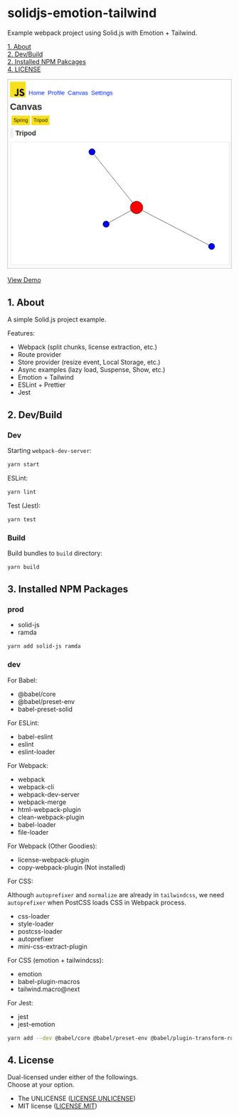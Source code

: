 # solidjs-emotion-tailwind

Example webpack project using Solid.js with Emotion + Tailwind.

[1. About](#about)  
[2. Dev/Build](#dev-build)  
[2. Installed NPM Pakcages](#installed-npm-packages)  
[4. LICENSE](#license)  

![screenshot](screenshot.png "Screenshot")

[View Demo](http://tokyo800.jp/minagawah/solidjs-emotion-tailwind/)


<a id="about"></a>
## 1. About

A simple Solid.js project example.

Features:
- Webpack (split chunks, license extraction, etc.)
- Route provider
- Store provider (resize event, Local Storage, etc.)
- Async examples (lazy load, Suspense, Show, etc.)
- Emotion + Tailwind
- ESLint + Prettier
- Jest

<a id="dev-build"></a>
## 2. Dev/Build

### Dev

Starting `webpack-dev-server`:

```bash
yarn start
```

ESLint:

```bash
yarn lint
```

Test (Jest):

```bash
yarn test
```

### Build

Build bundles to `build` directory:

```bash
yarn build
```


<a id="installed-npm-packages"></a>
## 3. Installed NPM Packages


### prod

- solid-js
- ramda

```bash
yarn add solid-js ramda
```


### dev

For Babel:
- @babel/core
- @babel/preset-env
- babel-preset-solid

For ESLint:
- babel-eslint
- eslint
- eslint-loader

For Webpack:
- webpack
- webpack-cli
- webpack-dev-server
- webpack-merge
- html-webpack-plugin
- clean-webpack-plugin
- babel-loader
- file-loader

For Webpack (Other Goodies):
- license-webpack-plugin
- copy-webpack-plugin (Not installed)

For CSS:

Although `autoprefixer` and `normalize` are already in `tailwindcss`, we need `autoprefixer` when PostCSS loads CSS in Webpack process.

- css-loader
- style-loader
- postcss-loader
- autoprefixer
- mini-css-extract-plugin

For CSS (emotion + tailwindcss):

- emotion
- babel-plugin-macros
- tailwind.macro@next

For Jest:

- jest
- jest-emotion

```bash
yarn add --dev @babel/core @babel/preset-env @babel/plugin-transform-runtime babel-preset-solid babel-eslint eslint eslint-loader webpack webpack-cli webpack-dev-server webpack-merge html-webpack-plugin clean-webpack-plugin babel-loader file-loader license-webpack-plugin css-loader style-loader postcss-loader autoprefixer mini-css-extract-plugin emotion babel-plugin-macros tailwind.macro@next jest jest-emotion
```



<a id="license"></a>
## 4. License

Dual-licensed under either of the followings.  
Choose at your option.

- The UNLICENSE ([LICENSE.UNLICENSE](LICENSE.UNLICENSE))
- MIT license ([LICENSE.MIT](LICENSE.MIT))
